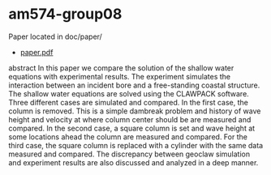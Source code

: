 # am574-group08
Paper located in doc/paper/
* [paper.pdf](doc/paper/paper.pdf)

abstract
In this paper we compare the solution of the shallow water equations with experimental results. The experiment simulates the interaction between an incident bore and a free-standing coastal structure. The shallow water equations are solved using the CLAWPACK software.
Three different cases are simulated and compared. In the first case, the column is removed. 
This is a simple dambreak problem and history of wave height and velocity at where column center should be are measured and compared. 
In the second case, a square column is set and wave height at some locations ahead the column are measured and compared. 
For the third case, the square column is replaced with a cylinder with the same data measured and compared. 
The discrepancy between geoclaw simulation and experiment results are also discussed and analyzed in a deep manner.


